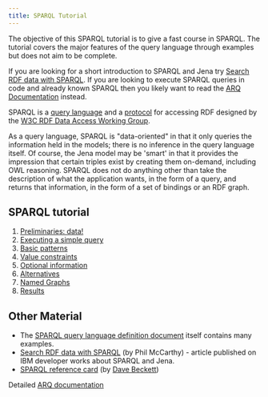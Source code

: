 ```yaml
---
title: SPARQL Tutorial
---
```


The objective of this SPARQL tutorial is to give a fast course in
SPARQL. The tutorial covers the major features of the query
language through examples but does not aim to be complete.

If you are looking for a short introduction to SPARQL and Jena try
[Search RDF data with SPARQL](https://www.ibm.com/developerworks/xml/library/j-sparql/).  If you are looking to execute SPARQL queries in code and already known SPARQL then you likely want to read the [ARQ Documentation][1] instead.

[1]: /documentation/query/index.html

SPARQL is a
[query language](https://www.w3.org/TR/sparql11-query/) and a
[protocol](https://www.w3.org/TR/rdf-sparql-protocol/) for accessing
RDF designed by the
[W3C RDF Data Access Working Group](https://www.w3.org/2001/sw/DataAccess/).

As a query language, SPARQL is "data-oriented" in that it only
queries the information held in the models; there is no inference
in the query language itself. Of course, the Jena model may be
'smart' in that it provides the impression that certain triples
exist by creating them on-demand, including OWL reasoning. SPARQL
does not do anything other than take the description of what the
application wants, in the form of a query, and returns that
information, in the form of a set of bindings or an RDF graph.

## SPARQL tutorial

1.  [Preliminaries: data!](sparql_data.html)
2.  [Executing a simple query](sparql_query1.html)
3.  [Basic patterns](sparql_basic_patterns.html)
4.  [Value constraints](sparql_filters.html)
5.  [Optional information](sparql_optionals.html)
6.  [Alternatives](sparql_union.html)
7.  [Named Graphs](sparql_datasets.html)
8.  [Results](sparql_results.html)

## Other Material

-   The
    [SPARQL query language definition document](https://www.w3.org/TR/sparql11-query/)
    itself contains many examples.
-   [Search RDF data with SPARQL](https://developer.ibm.com/articles/j-sparql/)
    (by Phil McCarthy) - article published on IBM developer works about
    SPARQL and Jena.
-   [SPARQL reference card](https://www.dajobe.org/2005/04-sparql/)
    (by [Dave Beckett](https://www.dajobe.org/))

Detailed [ARQ documentation](/documentation/query/)
